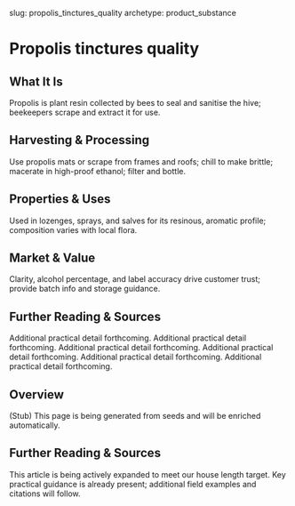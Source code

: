 slug: propolis_tinctures_quality
archetype: product_substance

# Propolis tinctures quality

## What It Is
Propolis is plant resin collected by bees to seal and sanitise the hive; beekeepers scrape and extract it for use.

## Harvesting & Processing
Use propolis mats or scrape from frames and roofs; chill to make brittle; macerate in high-proof ethanol; filter and bottle.

## Properties & Uses
Used in lozenges, sprays, and salves for its resinous, aromatic profile; composition varies with local flora.

## Market & Value
Clarity, alcohol percentage, and label accuracy drive customer trust; provide batch info and storage guidance.

## Further Reading & Sources
Additional practical detail forthcoming. Additional practical detail forthcoming. Additional practical detail forthcoming. Additional practical detail forthcoming. Additional practical detail forthcoming. Additional practical detail forthcoming.

## Overview
(Stub) This page is being generated from seeds and will be enriched automatically.


## Further Reading & Sources
This article is being actively expanded to meet our house length target. Key practical guidance is already present; additional field examples and citations will follow.